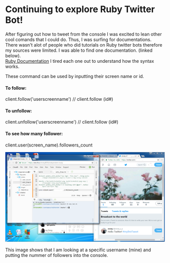 # Continuing to explore Ruby Twitter Bot! 

After figuring out how to tweet from the console I was excited to lean other cool comands that I could do. Thus, I was surfing for documentations. There wasn't alot of people who did tutorials on Ruby twitter bots therefore my sources were limited. I was able to find one documentation. (linked below).  
[Ruby Documentation](http://www.rubydoc.info/gems/twitter) I tired each one out to understand how the syntax works.

These command can be used by inputting their screen name or id. 

#### To follow: 
client.follow('userscreenname') // client.follow (id#)

#### To unfollow: 
client.unfollow('userscreenname') // client.follow (id#)


#### To see how many follower: 
client.user(screen_name).followers_count

<img src="../images/followers_count.png">

This image shows that I am looking at a specific username (mine) and putting the nummer of followers into the console.






